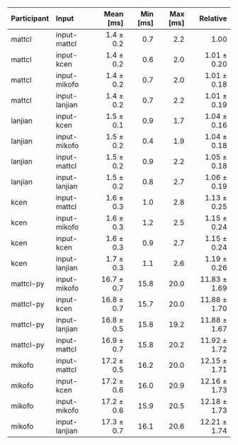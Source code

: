 | Participant | Input | Mean [ms] | Min [ms] | Max [ms] | Relative |
|:---|:---|---:|---:|---:|---:|
| mattcl | input-mattcl | 1.4 ± 0.2 | 0.7 | 2.2 | 1.00 |
| mattcl | input-kcen | 1.4 ± 0.2 | 0.6 | 2.0 | 1.01 ± 0.20 |
| mattcl | input-mikofo | 1.4 ± 0.2 | 0.7 | 2.0 | 1.01 ± 0.18 |
| mattcl | input-lanjian | 1.4 ± 0.2 | 0.7 | 2.2 | 1.01 ± 0.19 |
| lanjian | input-kcen | 1.5 ± 0.1 | 0.9 | 1.7 | 1.04 ± 0.16 |
| lanjian | input-mikofo | 1.5 ± 0.2 | 0.4 | 1.9 | 1.04 ± 0.18 |
| lanjian | input-mattcl | 1.5 ± 0.2 | 0.9 | 2.2 | 1.05 ± 0.18 |
| lanjian | input-lanjian | 1.5 ± 0.2 | 0.8 | 2.7 | 1.06 ± 0.19 |
| kcen | input-mattcl | 1.6 ± 0.3 | 1.0 | 2.8 | 1.13 ± 0.25 |
| kcen | input-mikofo | 1.6 ± 0.3 | 1.2 | 2.5 | 1.15 ± 0.24 |
| kcen | input-kcen | 1.6 ± 0.3 | 0.9 | 2.7 | 1.15 ± 0.24 |
| kcen | input-lanjian | 1.7 ± 0.3 | 1.1 | 2.6 | 1.19 ± 0.26 |
| mattcl-py | input-mikofo | 16.7 ± 0.7 | 15.8 | 20.0 | 11.83 ± 1.69 |
| mattcl-py | input-kcen | 16.8 ± 0.7 | 15.7 | 20.0 | 11.88 ± 1.70 |
| mattcl-py | input-lanjian | 16.8 ± 0.5 | 15.8 | 19.2 | 11.88 ± 1.67 |
| mattcl-py | input-mattcl | 16.9 ± 0.7 | 15.8 | 20.2 | 11.92 ± 1.72 |
| mikofo | input-mattcl | 17.2 ± 0.5 | 16.2 | 20.0 | 12.15 ± 1.71 |
| mikofo | input-kcen | 17.2 ± 0.6 | 16.0 | 20.9 | 12.16 ± 1.73 |
| mikofo | input-mikofo | 17.2 ± 0.6 | 15.9 | 20.5 | 12.18 ± 1.73 |
| mikofo | input-lanjian | 17.3 ± 0.7 | 16.1 | 20.6 | 12.21 ± 1.74 |
